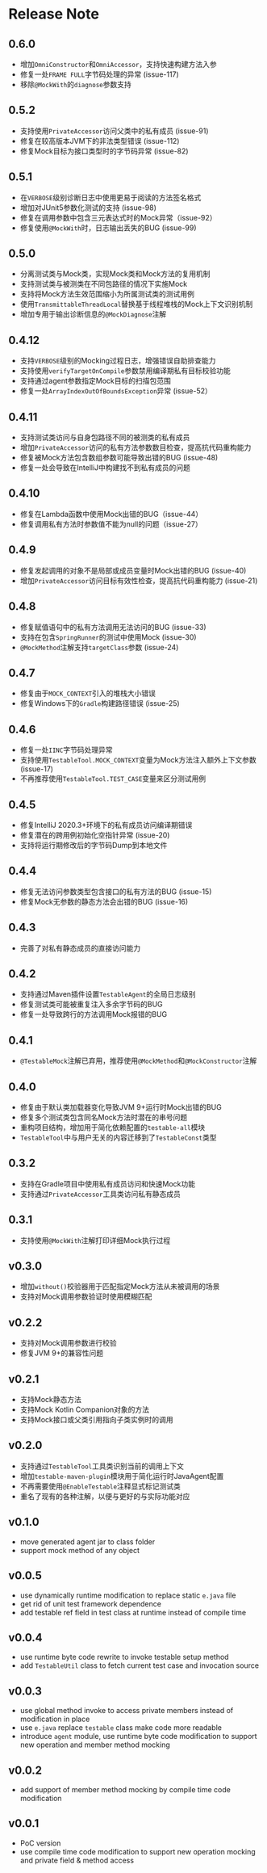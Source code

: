 # Release Note

## 0.6.0
- 增加`OmniConstructor`和`OmniAccessor`，支持快速构建方法入参
- 修复一处`FRAME FULL`字节码处理的异常 (issue-117)
- 移除`@MockWith`的`diagnose`参数支持

## 0.5.2
- 支持使用`PrivateAccessor`访问父类中的私有成员 (issue-91)
- 修复在较高版本JVM下的非法类型错误 (issue-112)
- 修复Mock目标为接口类型时的字节码异常 (issue-82)

## 0.5.1
- 在`VERBOSE`级别诊断日志中使用更易于阅读的方法签名格式
- 增加对JUnit5参数化测试的支持 (issue-98)
- 修复在调用参数中包含三元表达式时的Mock异常（issue-92）
- 修复使用`@MockWith`时，日志输出丢失的BUG (issue-99)

## 0.5.0
- 分离测试类与Mock类，实现Mock类和Mock方法的复用机制
- 支持测试类与被测类在不同包路径的情况下实施Mock
- 支持将Mock方法生效范围缩小为所属测试类的测试用例
- 使用`TransmittableThreadLocal`替换基于线程堆栈的Mock上下文识别机制
- 增加专用于输出诊断信息的`@MockDiagnose`注解

## 0.4.12
- 支持`VERBOSE`级别的Mocking过程日志，增强错误自助排查能力
- 支持使用`verifyTargetOnCompile`参数禁用编译期私有目标校验功能
- 支持通过agent参数指定Mock目标的扫描包范围
- 修复一处`ArrayIndexOutOfBoundsException`异常 (issue-52）

## 0.4.11
- 支持测试类访问与自身包路径不同的被测类的私有成员
- 增加`PrivateAccessor`访问的私有方法参数数目检查，提高抗代码重构能力
- 修复被Mock方法包含数组参数可能导致出错的BUG (issue-48)
- 修复一处会导致在IntelliJ中构建找不到私有成员的问题

## 0.4.10
- 修复在Lambda函数中使用Mock出错的BUG（issue-44）
- 修复调用私有方法时参数值不能为null的问题（issue-27）

## 0.4.9
- 修复发起调用的对象不是局部或成员变量时Mock出错的BUG (issue-40)
- 增加`PrivateAccessor`访问目标有效性检查，提高抗代码重构能力 (issue-21)

## 0.4.8
- 修复赋值语句中的私有方法调用无法访问的BUG (issue-33)
- 支持在包含`SpringRunner`的测试中使用Mock (issue-30)
- `@MockMethod`注解支持`targetClass`参数 (issue-24)

## 0.4.7
- 修复由于`MOCK_CONTEXT`引入的堆栈大小错误
- 修复Windows下的`Gradle`构建路径错误 (issue-25)

## 0.4.6
- 修复一处`IINC`字节码处理异常
- 支持使用`TestableTool.MOCK_CONTEXT`变量为Mock方法注入额外上下文参数 (issue-17)
- 不再推荐使用`TestableTool.TEST_CASE`变量来区分测试用例

## 0.4.5
- 修复IntelliJ 2020.3+环境下的私有成员访问编译期错误
- 修复潜在的跨用例初始化空指针异常 (issue-20)
- 支持将运行期修改后的字节码Dump到本地文件

## 0.4.4
- 修复无法访问参数类型包含接口的私有方法的BUG (issue-15)
- 修复Mock无参数的静态方法会出错的BUG (issue-16)

## 0.4.3
- 完善了对私有静态成员的直接访问能力

## 0.4.2
- 支持通过Maven插件设置`TestableAgent`的全局日志级别
- 修复测试类可能被重复注入多余字节码的BUG
- 修复一处导致跨行的方法调用Mock报错的BUG

## 0.4.1
- `@TestableMock`注解已弃用，推荐使用`@MockMethod`和`@MockConstructor`注解

## 0.4.0
- 修复由于默认类加载器变化导致JVM 9+运行时Mock出错的BUG
- 修复多个测试类包含同名Mock方法时潜在的串号问题
- 重构项目结构，增加用于简化依赖配置的`testable-all`模块
- `TestableTool`中与用户无关的内容迁移到了`TestableConst`类型

## 0.3.2
- 支持在Gradle项目中使用私有成员访问和快速Mock功能
- 支持通过`PrivateAccessor`工具类访问私有静态成员

## 0.3.1
- 支持使用`@MockWith`注解打印详细Mock执行过程

## v0.3.0
- 增加`without()`校验器用于匹配指定Mock方法从未被调用的场景
- 支持对Mock调用参数验证时使用模糊匹配

## v0.2.2
- 支持对Mock调用参数进行校验
- 修复JVM 9+的兼容性问题

## v0.2.1
- 支持Mock静态方法
- 支持Mock Kotlin Companion对象的方法
- 支持Mock接口或父类引用指向子类实例时的调用

## v0.2.0
- 支持通过`TestableTool`工具类识别当前的调用上下文
- 增加`testable-maven-plugin`模块用于简化运行时JavaAgent配置
- 不再需要使用`@EnableTestable`注释显式标记测试类
- 重名了现有的各种注解，以便与更好的与实际功能对应

## v0.1.0
- move generated agent jar to class folder
- support mock method of any object

## v0.0.5
- use dynamically runtime modification to replace static `e.java` file
- get rid of unit test framework dependence
- add testable ref field in test class at runtime instead of compile time

## v0.0.4
- use runtime byte code rewrite to invoke testable setup method
- add `TestableUtil` class to fetch current test case and invocation source

## v0.0.3
- use global method invoke to access private members instead of modification in place
- use `e.java` replace `testable` class make code more readable
- introduce `agent` module, use runtime byte code modification to support new operation and member method mocking

## v0.0.2
- add support of member method mocking by compile time code modification

## v0.0.1
- PoC version
- use compile time code modification to support new operation mocking and private field & method access
